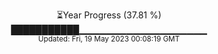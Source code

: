 <p align="center">
⏳Year Progress (37.81 %) <br>
███████████▁▁▁▁▁▁▁▁▁▁▁▁▁▁▁▁▁▁▁ <br>
<sub>Updated: Fri, 19 May 2023 00:08:19 GMT</sub>
</p>

